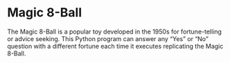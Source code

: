 # Magic 8-Ball
The Magic 8-Ball is a popular toy developed in the 1950s for fortune-telling or advice seeking. This Python program can answer any “Yes” or “No” question with a different fortune each time it executes replicating the Magic 8-Ball.
